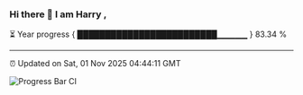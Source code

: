 ### Hi there 👋 I am Harry , 

⏳ Year progress { █████████████████████████▁▁▁▁▁ } 83.34 %

---

⏰ Updated on Sat, 01 Nov 2025 04:44:11 GMT

![Progress Bar CI](https://github.com/duykhang68/duykhang68/workflows/Progress%20Bar%20CI/badge.svg)
